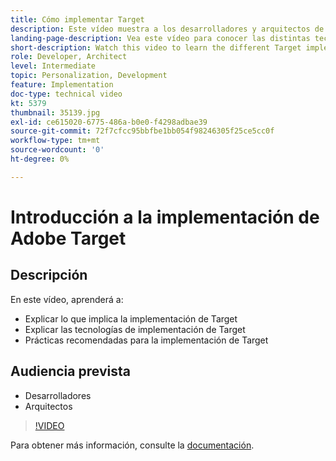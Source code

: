 ```yaml
---
title: Cómo implementar Target
description: Este vídeo muestra a los desarrolladores y arquitectos de Adobe Target a través de la implementación de Target. Vea este vídeo para conocer las distintas tecnologías de implementación de Target y utilizar las prácticas recomendadas de implementación de Target.
landing-page-description: Vea este vídeo para conocer las distintas tecnologías de implementación de Target y utilizar las prácticas recomendadas de implementación de Target.
short-description: Watch this video to learn the different Target implementation technologies and employ Target implementation best practices.
role: Developer, Architect
level: Intermediate
topic: Personalization, Development
feature: Implementation
doc-type: technical video
kt: 5379
thumbnail: 35139.jpg
exl-id: ce615020-6775-486a-b0e0-f4298adbae39
source-git-commit: 72f7cfcc95bbfbe1bb054f98246305f25ce5cc0f
workflow-type: tm+mt
source-wordcount: '0'
ht-degree: 0%

---
```


# Introducción a la implementación de Adobe Target

## Descripción

En este vídeo, aprenderá a:

* Explicar lo que implica la implementación de Target
* Explicar las tecnologías de implementación de Target
* Prácticas recomendadas para la implementación de Target

## Audiencia prevista

* Desarrolladores
* Arquitectos

>[!VIDEO](https://video.tv.adobe.com/v/35139/?quality=12)

Para obtener más información, consulte la [documentación](https://experienceleague.adobe.com/docs/target/using/implement-target/implementing-target.html?lang=en).
